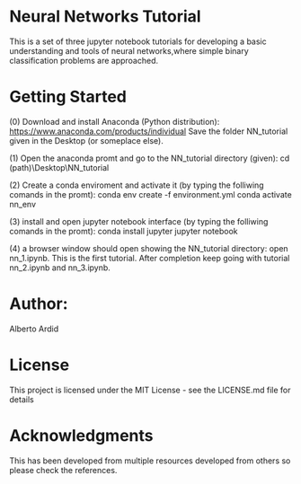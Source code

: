 # Neural Networks Tutorial

This is a set of three jupyter notebook tutorials for developing a basic understanding and tools of neural networks,where simple binary classification problems are approached.

# Getting Started

(0) Download and install Anaconda (Python distribution): https://www.anaconda.com/products/individual
Save the folder NN_tutorial given in the Desktop (or someplace else). 

(1) Open the anaconda promt and go to the NN_tutorial directory (given):
cd (path)\Desktop\NN_tutorial 

(2) Create a conda enviroment and activate it (by typing the folliwing comands in the promt):
conda env create -f environment.yml
conda activate nn_env

(3) install and open jupyter notebook interface (by typing the folliwing comands in the promt):
conda install jupyter 
jupyter notebook 

(4) a browser window should open showing the NN_tutorial directory: open nn_1.ipynb. This is the first tutorial. After completion keep going with tutorial nn_2.ipynb and nn_3.ipynb.
 
# Author:
Alberto Ardid

# License
This project is licensed under the MIT License - see the LICENSE.md file for details

# Acknowledgments
This has been developed from multiple resources developed from others so please check the references. 
